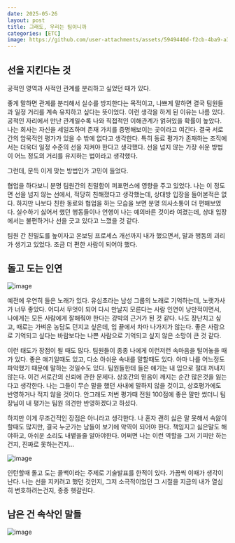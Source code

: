 ```yaml
---
date: 2025-05-26
layout: post
title: 그래도, 우리는 팀이니까
categories: [ETC]
image: https://github.com/user-attachments/assets/5949440d-f2cb-4ba9-a3ec-baa15aa9a05c
---
```


## 선을 지킨다는 것

공적인 영역과 사적인 관계를 분리하고 싶었던 때가 있다. 

좋게 말하면 관계를 분리해서 실수를 방지한다는 목적이고, 나쁘게 말하면 결국 팀원들과 일정 거리를 계속 유지하고 싶다는 뜻이었다. 이런 생각을 하게 된 이유는 나름 있다. 공적인 자리에서 만난 관계일수록 나와 직접적인 이해관계가 얽혀있을 확률이 높았다. 나는 회사는 자신을 세일즈하며 존재 가치를 증명해보이는 곳이라고 여긴다. 결국 서로간의 암묵적인 평가가 있을 수 밖에 없다고 생각한다. 특히 동료 평가가 존재하는 조직에서는 더욱더 일정 수준의 선을 지켜야 한다고 생각했다. 선을 넘지 않는 가장 쉬운 방법이 어느 정도의 거리를 유지하는 법이라고 생각했다.

그런데, 문득 이게 맞는 방법인가 고민이 들었다.

협업을 하다보니 분명 팀원간의 친밀함이 퍼포먼스에 영향을 주고 있었다. 나는 이 정도면 선을 넘지 않는 선에서, 적당히 친해졌다고 생각했는데, 상대방 입장을 들어본적은 없다. 하지만 나보다 친한 동료와 협업을 하는 모습을 보면 분명 의사소통이 더 편해보였다.
실수하기 싫어서 했던 행동들이나 언행이 나는 예의바른 것이라 여겼는데, 상대 입장에서는 불편하거나 선을 긋고 있다고 느꼈을 것 같다.

팀원 간 친밀도를 높이자고 온보딩 프로세스 개선까지 내가 했으면서, 말과 행동의 괴리가 생기고 있었다.
조금 더 편한 사람이 되어야 했다. 

## 돌고 도는 인연

![image](https://github.com/user-attachments/assets/a4bfa1d1-b7df-4678-86ab-263f8c553dc5)

예전에 우연히 들은 노래가 있다. 유심초라는 남성 그룹의 노래로 기억하는데, 노랫가사가 너무 좋았다. 어디서 무엇이 되어 다시 만날지 모른다는 사람 인연이 낭만적이면서, 나에게는 모든 사람에게 잘해줘야 한다는 강박의 근거가 된 것 같다. 나도 장난치고 싶고, 때로는 가벼운 농담도 던지고 싶은데, 입 끝에서 차마 나가지가 않는다. 좋은 사람으로 기억되고 싶다는 바람보다는 나쁜 사람으로 기억되고 싶지 않은 소망이 큰 것 같다.

이런 태도가 장점이 될 때도 많다. 팀원들이 종종 나에게 이런저런 속마음을 털어놓을 때가 있다. 좋은 얘기일때도 있고, 다소 아쉬운 속내를 말할때도 있다. 
아마 나를 어느정도 파악했기 때문에 말하는 것일수도 있다. 팀원들한테 들은 얘기는 내 입으로 절대 꺼내지 않는다. 이건 서로간의 신뢰에 관한 문제다. 상호간의 믿음이 깨지는 순간 많은것을 잃는다고 생각한다. 나는 그들이 무슨 말을 했던 사내에 말하지 않을 것이고, 상호평가에도 반영하거나 적지 않을 것이다. 안그래도 저번 평가때 전원 100점에 좋은 말만 썼더니 팀장님이 내 평가는 팀원 의견만 반영하겠다고 하셨다.

하지만 이게 무조건적인 장점은 아니라고 생각한다. 나 혼자 괜히 싫은 말 못해서 속앓이 할때도 많지만, 결국 누군가는 남들이 보기에 악역이 되어야 한다.
책임지고 싫은말도 해야하고, 아쉬운 소리도 내뱉을줄 알아야한다. 어쩌면 나는 이런 역할을 그저 기피만 하는건지, 진짜로 못하는건지... 


![image](https://github.com/user-attachments/assets/a7bd1487-2080-4952-aef1-379d59ef03e7)

인턴할때 돌고 도는 콜백이라는 주제로 기술발표를 한적이 있다. 가끔씩 이때가 생각이 난다. 나는 선을 지키려고 했던 것인지, 그저 소극적이었던 그 시절을 지금의 내가 열심히 변호하려는건지, 종종 헷갈린다.

## 남은 건 속삭인 말들

![image](https://github.com/user-attachments/assets/ac85ba6d-b2e5-4260-b99c-18ffa4e274e4)

